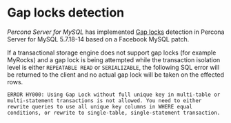 # Gap locks detection

*Percona Server for MySQL* has implemented [Gap locks](https://dev.mysql.com/doc/refman/5.7/en/innodb-locking.html#innodb-gap-locks)
detection in Percona Server for MySQL 5.7.18-14 based on a Facebook MySQL patch.

If a transactional storage engine does not support gap locks (for example
MyRocks) and a gap lock is being attempted while the transaction isolation
level is either `REPEATABLE READ` or `SERIALIZABLE`, the following SQL
error will be returned to the client and no actual gap lock will be taken
on the effected rows.

```text
ERROR HY000: Using Gap Lock without full unique key in multi-table or multi-statement transactions is not allowed. You need to either rewrite queries to use all unique key columns in WHERE equal conditions, or rewrite to single-table, single-statement transaction.
```
